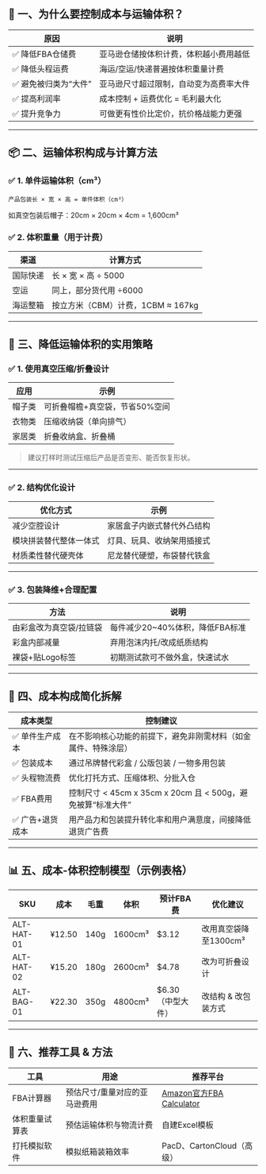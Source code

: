 ## 🎯 一、为什么要控制成本与运输体积？

| 原因           | 说明                  |
| ------------ | ------------------- |
| ✅ 降低FBA仓储费   | 亚马逊仓储按体积计费，体积越小费用越低 |
| ✅ 降低头程运费     | 海运/空运/快递普遍按体积重量计费   |
| ✅ 避免被归类为“大件” | 亚马逊尺寸超过限制，自动变为高费率大件 |
| ✅ 提高利润率      | 成本控制 + 运费优化 = 毛利最大化 |
| ✅ 提升竞争力      | 可做更有性价比定价，抗价格战能力更强  |

---

## 📦 二、运输体积构成与计算方法

### ✅ 1. 单件运输体积（cm³）

```
产品包装长 × 宽 × 高 = 单件体积（cm³）
```

如真空包装后帽子：20cm × 20cm × 4cm = 1,600cm³

### ✅ 2. 体积重量（用于计费）

| 渠道   | 计算方式                     |
| ---- | ------------------------ |
| 国际快递 | 长 × 宽 × 高 ÷ 5000         |
| 空运   | 同上，部分货代用 ÷6000           |
| 海运整箱 | 按立方米（CBM）计费，1CBM ≈ 167kg |

---

## 🧠 三、降低运输体积的实用策略

### ✅ 1. 使用真空压缩/折叠设计

| 应用  | 示例                |
| --- | ----------------- |
| 帽子类 | 可折叠帽檐+真空袋，节省50%空间 |
| 衣物类 | 压缩收纳袋（单向排气）       |
| 家居类 | 折叠收纳盒、折叠桶         |

> 建议打样时测试压缩后产品是否变形、能否恢复形状。

---

### ✅ 2. 结构优化设计

| 优化方式        | 示例            |
| ----------- | ------------- |
| 减少空腔设计      | 家居盒子内嵌式替代外凸结构 |
| 模块拼装替代整体一体式 | 灯具、玩具、收纳架用插接式 |
| 材质柔性替代硬壳体   | 尼龙替代硬塑，布袋替代铁盒 |

---

### ✅ 3. 包装降维+合理配置

| 方法           | 说明                    |
| ------------ | --------------------- |
| 由彩盒改为真空袋/拉链袋 | 每件减少20\~40%体积，降低FBA标准 |
| 彩盒内部减量       | 弃用泡沫内托/改成纸质结构         |
| 裸袋+贴Logo标签   | 初期测试款可不做外盒，快速试水       |

---

## 🧾 四、成本构成简化拆解

| 成本类型      | 控制建议                                          |
| --------- | --------------------------------------------- |
| ✅ 单件生产成本  | 在不影响核心功能的前提下，避免非刚需材料（如金属件、特殊涂层）               |
| ✅ 包装成本    | 通过吊牌替代彩盒 / 公版包装 / 一物多用包装                      |
| ✅ 头程物流费   | 优化打托方式、压缩体积、分批入仓                              |
| ✅ FBA费用   | 控制尺寸 < 45cm x 35cm x 20cm 且 < 500g，避免被算“标准大件” |
| ✅ 广告+退货成本 | 用产品力和包装提升转化率和用户满意度，间接降低退货广告费                  |

---

## 📊 五、成本-体积控制模型（示例表格）

| SKU        | 成本     | 毛重   | 体积      | 预计FBA费       | 优化建议           |
| ---------- | ------ | ---- | ------- | ------------ | -------------- |
| ALT-HAT-01 | ¥12.50 | 140g | 1600cm³ | \$3.12       | 改用真空袋降至1300cm³ |
| ALT-HAT-02 | ¥15.20 | 180g | 2600cm³ | \$4.78       | 改为可折叠设计        |
| ALT-BAG-01 | ¥22.30 | 350g | 4800cm³ | \$6.30（中型大件） | 改结构 & 改包装方式    |

---

## 🧰 六、推荐工具 & 方法

| 工具      | 用途              | 推荐平台                                                                                         |
| ------- | --------------- | -------------------------------------------------------------------------------------------- |
| FBA计算器  | 预估尺寸/重量对应的亚马逊费用 | [Amazon官方FBA Calculator](https://sellercentral.amazon.com/fba/profitabilitycalculator/index) |
| 体积重量试算表 | 预估运输体积与物流计费     | 自建Excel模板                                                                                    |
| 打托模拟软件  | 模拟纸箱装箱效率        | PacD、CartonCloud（高级）                                                                         |

